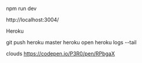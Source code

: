 npm run dev

http://localhost:3004/


Heroku

git push heroku master
heroku open
heroku logs --tail


clouds
https://codepen.io/P3R0/pen/RPbgaX